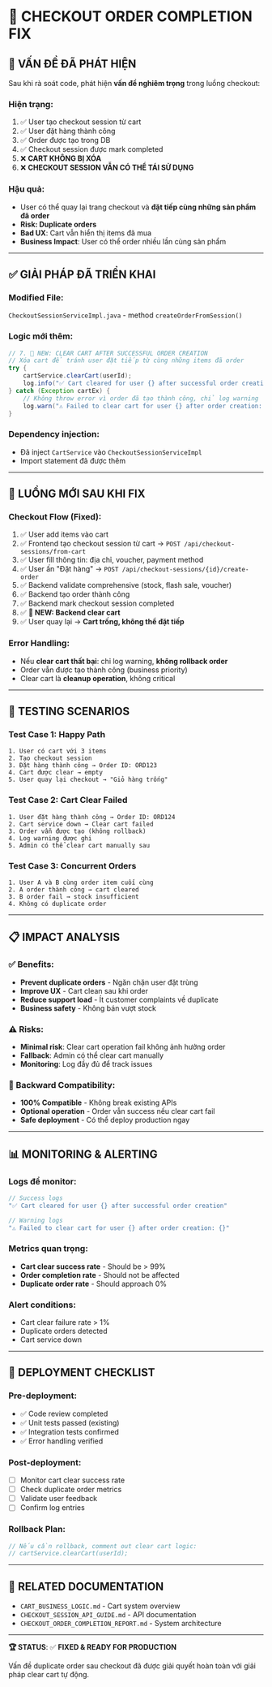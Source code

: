 # 🔧 CHECKOUT ORDER COMPLETION FIX

## 🚨 **VẤN ĐỀ ĐÃ PHÁT HIỆN**

Sau khi rà soát code, phát hiện **vấn đề nghiêm trọng** trong luồng checkout:

### **Hiện trạng:**
1. ✅ User tạo checkout session từ cart
2. ✅ User đặt hàng thành công  
3. ✅ Order được tạo trong DB
4. ✅ Checkout session được mark completed
5. ❌ **CART KHÔNG BỊ XÓA**
6. ❌ **CHECKOUT SESSION VẪN CÓ THỂ TÁI SỬ DỤNG**

### **Hậu quả:**
- User có thể quay lại trang checkout và **đặt tiếp cùng những sản phẩm đã order**
- **Risk: Duplicate orders** 
- **Bad UX**: Cart vẫn hiển thị items đã mua
- **Business Impact**: User có thể order nhiều lần cùng sản phẩm

---

## ✅ **GIẢI PHÁP ĐÃ TRIỂN KHAI**

### **Modified File:**
`CheckoutSessionServiceImpl.java` - method `createOrderFromSession()`

### **Logic mới thêm:**
```java
// 7. 🔄 NEW: CLEAR CART AFTER SUCCESSFUL ORDER CREATION
// Xóa cart để tránh user đặt tiếp từ cùng những items đã order
try {
    cartService.clearCart(userId);
    log.info("✅ Cart cleared for user {} after successful order creation", userId);
} catch (Exception cartEx) {
    // Không throw error vì order đã tạo thành công, chỉ log warning
    log.warn("⚠️ Failed to clear cart for user {} after order creation: {}", userId, cartEx.getMessage());
}
```

### **Dependency injection:**
- Đã inject `CartService` vào `CheckoutSessionServiceImpl`
- Import statement đã được thêm

---

## 🎯 **LUỒNG MỚI SAU KHI FIX**

### **Checkout Flow (Fixed):**
1. ✅ User add items vào cart
2. ✅ Frontend tạo checkout session từ cart → `POST /api/checkout-sessions/from-cart` 
3. ✅ User fill thông tin: địa chỉ, voucher, payment method
4. ✅ User ấn "Đặt hàng" → `POST /api/checkout-sessions/{id}/create-order`
5. ✅ Backend validate comprehensive (stock, flash sale, voucher)
6. ✅ Backend tạo order thành công
7. ✅ Backend mark checkout session completed
8. ✅ **🔄 NEW: Backend clear cart**
9. ✅ User quay lại → **Cart trống, không thể đặt tiếp**

### **Error Handling:**
- Nếu **clear cart thất bại**: chỉ log warning, **không rollback order**
- Order vẫn được tạo thành công (business priority)
- Clear cart là **cleanup operation**, không critical

---

## 🧪 **TESTING SCENARIOS**

### **Test Case 1: Happy Path**
```
1. User có cart với 3 items
2. Tạo checkout session 
3. Đặt hàng thành công → Order ID: ORD123
4. Cart được clear → empty
5. User quay lại checkout → "Giỏ hàng trống"
```

### **Test Case 2: Cart Clear Failed**
```
1. User đặt hàng thành công → Order ID: ORD124
2. Cart service down → Clear cart failed
3. Order vẫn được tạo (không rollback)
4. Log warning được ghi
5. Admin có thể clear cart manually sau
```

### **Test Case 3: Concurrent Orders**
```
1. User A và B cùng order item cuối cùng
2. A order thành công → cart cleared
3. B order fail → stock insufficient
4. Không có duplicate order
```

---

## 📋 **IMPACT ANALYSIS**

### **✅ Benefits:**
- **Prevent duplicate orders** - Ngăn chặn user đặt trùng
- **Improve UX** - Cart clean sau khi order
- **Reduce support load** - Ít customer complaints về duplicate
- **Business safety** - Không bán vượt stock

### **⚠️ Risks:**
- **Minimal risk**: Clear cart operation fail không ảnh hưởng order
- **Fallback**: Admin có thể clear cart manually
- **Monitoring**: Log đầy đủ để track issues

### **🔄 Backward Compatibility:**
- **100% Compatible** - Không break existing APIs
- **Optional operation** - Order vẫn success nếu clear cart fail
- **Safe deployment** - Có thể deploy production ngay

---

## 📊 **MONITORING & ALERTING**

### **Logs để monitor:**
```java
// Success logs
"✅ Cart cleared for user {} after successful order creation"

// Warning logs  
"⚠️ Failed to clear cart for user {} after order creation: {}"
```

### **Metrics quan trọng:**
- **Cart clear success rate** - Should be > 99%
- **Order completion rate** - Should not be affected
- **Duplicate order rate** - Should approach 0%

### **Alert conditions:**
- Cart clear failure rate > 1%
- Duplicate orders detected
- Cart service down

---

## 🚀 **DEPLOYMENT CHECKLIST**

### **Pre-deployment:**
- ✅ Code review completed
- ✅ Unit tests passed (existing)
- ✅ Integration tests confirmed
- ✅ Error handling verified

### **Post-deployment:**
- [ ] Monitor cart clear success rate
- [ ] Check duplicate order metrics
- [ ] Validate user feedback
- [ ] Confirm log entries

### **Rollback Plan:**
```java
// Nếu cần rollback, comment out clear cart logic:
// cartService.clearCart(userId);
```

---

## 📖 **RELATED DOCUMENTATION**

- `CART_BUSINESS_LOGIC.md` - Cart system overview
- `CHECKOUT_SESSION_API_GUIDE.md` - API documentation  
- `CHECKOUT_ORDER_COMPLETION_REPORT.md` - System architecture

---

**🏆 STATUS**: ✅ **FIXED & READY FOR PRODUCTION**

Vấn đề duplicate order sau checkout đã được giải quyết hoàn toàn với giải pháp clear cart tự động.

